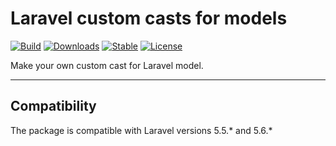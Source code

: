 # Laravel custom casts for models

[![Build](https://travis-ci.org/movor/laravel-custom-casts.svg?branch=master)](https://travis-ci.org/movor/laravel-custom-casts)
[![Downloads](https://poser.pugx.org/movor/laravel-custom-casts/downloads)](https://packagist.org/packages/movor/laravel-custom-casts)
[![Stable](https://poser.pugx.org/movor/laravel-custom-casts/v/stable)](https://packagist.org/packages/movor/laravel-custom-casts)
[![License](https://poser.pugx.org/movor/laravel-custom-casts/license)](https://packagist.org/packages/movor/laravel-custom-casts)

Make your own custom cast for Laravel model.

***

## Compatibility

The package is compatible with Laravel versions 5.5.* and 5.6.*